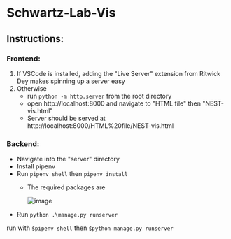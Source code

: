 # Schwartz-Lab-Vis

## Instructions:
### Frontend:
1. If VSCode is installed, adding the "Live Server" extension from Ritwick Dey makes spinning up a server easy
2. Otherwise
   - run `python -m http.server` from the root directory
   - open http://localhost:8000 and navigate to "HTML file" then "NEST-vis.html"
   - Server should be served at http://localhost:8000/HTML%20file/NEST-vis.html

### Backend: 
- Navigate into the "server" directory
- Install pipenv
- Run `pipenv shell` then `pipenv install`
  - The required packages are

    ![image](https://github.com/schwartzlab-methods/nest-interactive/assets/43073270/65e3d49c-042d-41bb-8418-a7f57edf9fa6)
- Run `python .\manage.py runserver`

run with `$pipenv shell` then `$python manage.py runserver`
